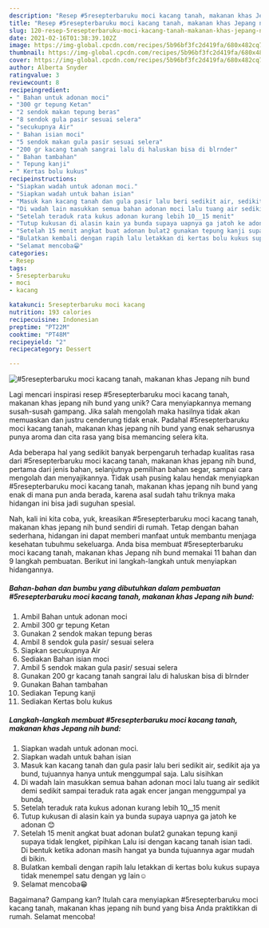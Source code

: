 ```yaml
---
description: "Resep #5resepterbaruku moci kacang tanah, makanan khas Jepang nih bund, Bikin Ngiler"
title: "Resep #5resepterbaruku moci kacang tanah, makanan khas Jepang nih bund, Bikin Ngiler"
slug: 120-resep-5resepterbaruku-moci-kacang-tanah-makanan-khas-jepang-nih-bund-bikin-ngiler
date: 2021-02-16T01:38:39.102Z
image: https://img-global.cpcdn.com/recipes/5b96bf3fc2d419fa/680x482cq70/5resepterbaruku-moci-kacang-tanah-makanan-khas-jepang-nih-bund-foto-resep-utama.jpg
thumbnail: https://img-global.cpcdn.com/recipes/5b96bf3fc2d419fa/680x482cq70/5resepterbaruku-moci-kacang-tanah-makanan-khas-jepang-nih-bund-foto-resep-utama.jpg
cover: https://img-global.cpcdn.com/recipes/5b96bf3fc2d419fa/680x482cq70/5resepterbaruku-moci-kacang-tanah-makanan-khas-jepang-nih-bund-foto-resep-utama.jpg
author: Alberta Snyder
ratingvalue: 3
reviewcount: 8
recipeingredient:
- " Bahan untuk adonan moci"
- "300 gr tepung Ketan"
- "2 sendok makan tepung beras"
- "8 sendok gula pasir sesuai selera"
- "secukupnya Air"
- " Bahan isian moci"
- "5 sendok makan gula pasir sesuai selera"
- "200 gr kacang tanah sangrai lalu di haluskan bisa di blrnder"
- " Bahan tambahan"
- " Tepung kanji"
- " Kertas bolu kukus"
recipeinstructions:
- "Siapkan wadah untuk adonan moci."
- "Siapkan wadah untuk bahan isian"
- "Masuk kan kacang tanah dan gula pasir lalu beri sedikit air, sedikit aja ya bund, tujuannya hanya untuk menggumpal saja. Lalu sisihkan"
- "Di wadah lain masukkan semua bahan adonan moci lalu tuang air sedikit demi sedikit sampai teraduk rata agak encer jangan menggumpal ya bunda,"
- "Setelah teraduk rata kukus adonan kurang lebih 10__15 menit"
- "Tutup kukusan di alasin kain ya bunda supaya uapnya ga jatoh ke adonan 😊"
- "Setelah 15 menit angkat buat adonan bulat2 gunakan tepung kanji supaya tidak lengket, pipihkan Lalu isi dengan kacang tanah isian tadi. Di bentuk ketika adonan masih hangat ya bunda tujuannya agar mudah di bikin."
- "Bulatkan kembali dengan rapih lalu letakkan di kertas bolu kukus supaya tidak menempel satu dengan yg lain☺️"
- "Selamat mencoba😁"
categories:
- Resep
tags:
- 5resepterbaruku
- moci
- kacang

katakunci: 5resepterbaruku moci kacang 
nutrition: 193 calories
recipecuisine: Indonesian
preptime: "PT22M"
cooktime: "PT48M"
recipeyield: "2"
recipecategory: Dessert

---
```



![#5resepterbaruku moci kacang tanah, makanan khas Jepang nih bund](https://img-global.cpcdn.com/recipes/5b96bf3fc2d419fa/680x482cq70/5resepterbaruku-moci-kacang-tanah-makanan-khas-jepang-nih-bund-foto-resep-utama.jpg)

Lagi mencari inspirasi resep #5resepterbaruku moci kacang tanah, makanan khas jepang nih bund yang unik? Cara menyiapkannya memang susah-susah gampang. Jika salah mengolah maka hasilnya tidak akan memuaskan dan justru cenderung tidak enak. Padahal #5resepterbaruku moci kacang tanah, makanan khas jepang nih bund yang enak seharusnya punya aroma dan cita rasa yang bisa memancing selera kita.

Ada beberapa hal yang sedikit banyak berpengaruh terhadap kualitas rasa dari #5resepterbaruku moci kacang tanah, makanan khas jepang nih bund, pertama dari jenis bahan, selanjutnya pemilihan bahan segar, sampai cara mengolah dan menyajikannya. Tidak usah pusing kalau hendak menyiapkan #5resepterbaruku moci kacang tanah, makanan khas jepang nih bund yang enak di mana pun anda berada, karena asal sudah tahu triknya maka hidangan ini bisa jadi suguhan spesial.




Nah, kali ini kita coba, yuk, kreasikan #5resepterbaruku moci kacang tanah, makanan khas jepang nih bund sendiri di rumah. Tetap dengan bahan sederhana, hidangan ini dapat memberi manfaat untuk membantu menjaga kesehatan tubuhmu sekeluarga. Anda bisa membuat #5resepterbaruku moci kacang tanah, makanan khas Jepang nih bund memakai 11 bahan dan 9 langkah pembuatan. Berikut ini langkah-langkah untuk menyiapkan hidangannya.

<!--inarticleads1-->

##### Bahan-bahan dan bumbu yang dibutuhkan dalam pembuatan #5resepterbaruku moci kacang tanah, makanan khas Jepang nih bund:

1. Ambil  Bahan untuk adonan moci
1. Ambil 300 gr tepung Ketan
1. Gunakan 2 sendok makan tepung beras
1. Ambil 8 sendok gula pasir/ sesuai selera
1. Siapkan secukupnya Air
1. Sediakan  Bahan isian moci
1. Ambil 5 sendok makan gula pasir/ sesuai selera
1. Gunakan 200 gr kacang tanah sangrai lalu di haluskan bisa di blrnder
1. Gunakan  Bahan tambahan
1. Sediakan  Tepung kanji
1. Sediakan  Kertas bolu kukus




<!--inarticleads2-->

##### Langkah-langkah membuat #5resepterbaruku moci kacang tanah, makanan khas Jepang nih bund:

1. Siapkan wadah untuk adonan moci.
1. Siapkan wadah untuk bahan isian
1. Masuk kan kacang tanah dan gula pasir lalu beri sedikit air, sedikit aja ya bund, tujuannya hanya untuk menggumpal saja. Lalu sisihkan
1. Di wadah lain masukkan semua bahan adonan moci lalu tuang air sedikit demi sedikit sampai teraduk rata agak encer jangan menggumpal ya bunda,
1. Setelah teraduk rata kukus adonan kurang lebih 10__15 menit
1. Tutup kukusan di alasin kain ya bunda supaya uapnya ga jatoh ke adonan 😊
1. Setelah 15 menit angkat buat adonan bulat2 gunakan tepung kanji supaya tidak lengket, pipihkan Lalu isi dengan kacang tanah isian tadi. Di bentuk ketika adonan masih hangat ya bunda tujuannya agar mudah di bikin.
1. Bulatkan kembali dengan rapih lalu letakkan di kertas bolu kukus supaya tidak menempel satu dengan yg lain☺️
1. Selamat mencoba😁




Bagaimana? Gampang kan? Itulah cara menyiapkan #5resepterbaruku moci kacang tanah, makanan khas jepang nih bund yang bisa Anda praktikkan di rumah. Selamat mencoba!
